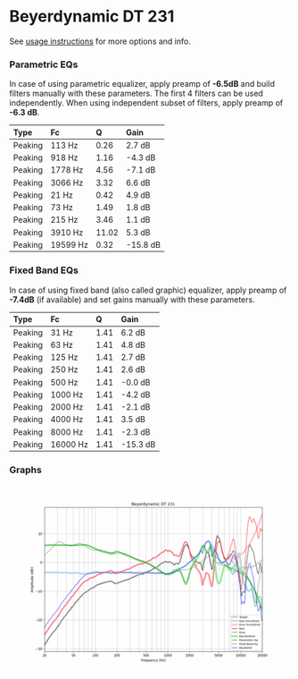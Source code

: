 # Beyerdynamic DT 231
See [usage instructions](https://github.com/jaakkopasanen/AutoEq#usage) for more options and info.

### Parametric EQs
In case of using parametric equalizer, apply preamp of **-6.5dB** and build filters manually
with these parameters. The first 4 filters can be used independently.
When using independent subset of filters, apply preamp of **-6.3 dB**.

| Type    | Fc       |     Q | Gain     |
|:--------|:---------|:------|:---------|
| Peaking | 113 Hz   |  0.26 | 2.7 dB   |
| Peaking | 918 Hz   |  1.16 | -4.3 dB  |
| Peaking | 1778 Hz  |  4.56 | -7.1 dB  |
| Peaking | 3066 Hz  |  3.32 | 6.6 dB   |
| Peaking | 21 Hz    |  0.42 | 4.9 dB   |
| Peaking | 73 Hz    |  1.49 | 1.8 dB   |
| Peaking | 215 Hz   |  3.46 | 1.1 dB   |
| Peaking | 3910 Hz  | 11.02 | 5.3 dB   |
| Peaking | 19599 Hz |  0.32 | -15.8 dB |

### Fixed Band EQs
In case of using fixed band (also called graphic) equalizer, apply preamp of **-7.4dB**
(if available) and set gains manually with these parameters.

| Type    | Fc       |    Q | Gain     |
|:--------|:---------|:-----|:---------|
| Peaking | 31 Hz    | 1.41 | 6.2 dB   |
| Peaking | 63 Hz    | 1.41 | 4.8 dB   |
| Peaking | 125 Hz   | 1.41 | 2.7 dB   |
| Peaking | 250 Hz   | 1.41 | 2.6 dB   |
| Peaking | 500 Hz   | 1.41 | -0.0 dB  |
| Peaking | 1000 Hz  | 1.41 | -4.2 dB  |
| Peaking | 2000 Hz  | 1.41 | -2.1 dB  |
| Peaking | 4000 Hz  | 1.41 | 3.5 dB   |
| Peaking | 8000 Hz  | 1.41 | -2.3 dB  |
| Peaking | 16000 Hz | 1.41 | -15.3 dB |

### Graphs
![](./Beyerdynamic%20DT%20231.png)